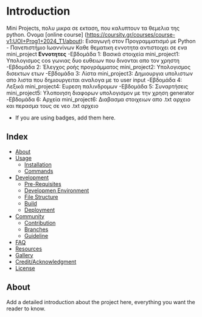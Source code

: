 # Introduction
Mini Projects, πολυ μικρα σε εκταση, που καλυπτουν τα θεμελια της python.
Oνομα [online course] (https://coursity.gr/courses/course-v1:UOI+Prog1+2024_T1/about): Εισαγωγή στον Προγραμματισμό με Python - Πανεπιστήμιο Ιωαννίνων 
Καθε θεματικη εννοτητα αντιστοιχει σε ενα mini_project
**Εννοτητες**
 -Εβδομάδα 1: Βασικά στοιχεία
   mini_project1: Υπολογισμος cos γωνιας δυο ευθειων που δινονται απο τον χρηστη
 -Εβδομάδα 2: Έλεγχος ροής προγράμματος
   mini_project2: Υπολογισμος δισεκτων ετων
 -Εβδομάδα 3: Λίστα
   mini_project3: Δημιουργια υπολιστων απο λιστα που δημιουργειται αναλογα με το user input
 -Εβδομάδα 4: Λεξικά
   mini_project4: Ευρεση παλινδρομων
 -Εβδομάδα 5: Συναρτήσεις
   mini_project5: Υλοποιηση διαφορων υπολογισμον με την χρηση generator 
 -Εβδομάδα 6: Αρχεία
   mini_project6: Διαβασμα στοιχειων απο .txt αρχειο και περασμα τους σε νεο .txt αρχειο
- If you are using badges, add them here.

## Index

- [About](#about)
- [Usage](#usage)
  - [Installation](#installation)
  - [Commands](#commands)
- [Development](#development)
  - [Pre-Requisites](#pre-requisites)
  - [Developmen Environment](#development-environment)
  - [File Structure](#file-structure)
  - [Build](#build)  
  - [Deployment](#deployment)  
- [Community](#community)
  - [Contribution](#contribution)
  - [Branches](#branches)
  - [Guideline](guideline)  
- [FAQ](#faq)
- [Resources](#resources)
- [Gallery](#gallery)
- [Credit/Acknowledgment](#creditacknowledgment)
- [License](#license)

## About
Add a detailed introduction about the project here, everything you want the reader to know.


